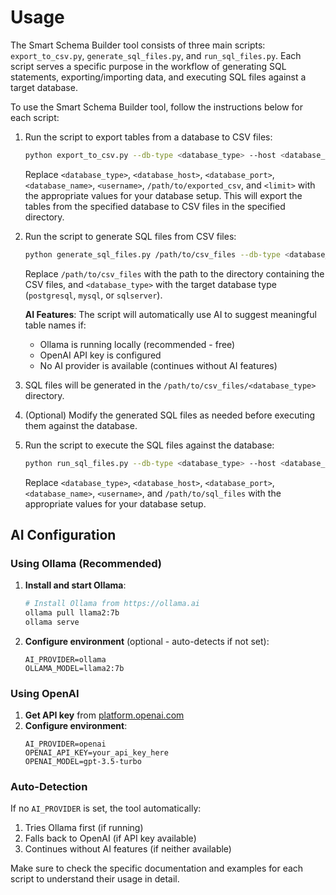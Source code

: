 # Usage

The Smart Schema Builder tool consists of three main scripts: `export_to_csv.py`, `generate_sql_files.py`, and `run_sql_files.py`. Each script serves a specific purpose in the workflow of generating SQL statements, exporting/importing data, and executing SQL files against a target database.

To use the Smart Schema Builder tool, follow the instructions below for each script:

1. Run the script to export tables from a database to CSV files:
   ```bash
   python export_to_csv.py --db-type <database_type> --host <database_host> --port <database_port> --database <database_name> --username <username> --directory /path/to/exported_csv --limit <limit>
   ```
   Replace `<database_type>`, `<database_host>`, `<database_port>`, `<database_name>`, `<username>`, `/path/to/exported_csv`, and `<limit>` with the appropriate values for your database setup.
   This will export the tables from the specified database to CSV files in the specified directory.

2. Run the script to generate SQL files from CSV files:
   ```bash
   python generate_sql_files.py /path/to/csv_files --db-type <database_type>
   ```
   Replace `/path/to/csv_files` with the path to the directory containing the CSV files, and `<database_type>` with the target database type (`postgresql`, `mysql`, or `sqlserver`).

   **AI Features**: The script will automatically use AI to suggest meaningful table names if:
   - Ollama is running locally (recommended - free)
   - OpenAI API key is configured
   - No AI provider is available (continues without AI features)

3. SQL files will be generated in the `/path/to/csv_files/<database_type>` directory.

4. (Optional) Modify the generated SQL files as needed before executing them against the database.

5. Run the script to execute the SQL files against the database:
   ```bash
   python run_sql_files.py --db-type <database_type> --host <database_host> --port <database_port> --database <database_name> --username <username> --directory /path/to/sql_files
   ```
   Replace `<database_type>`, `<database_host>`, `<database_port>`, `<database_name>`, `<username>`, and `/path/to/sql_files` with the appropriate values for your database setup.

## AI Configuration

### Using Ollama (Recommended)

1. **Install and start Ollama**:
   ```bash
   # Install Ollama from https://ollama.ai
   ollama pull llama2:7b
   ollama serve
   ```

2. **Configure environment** (optional - auto-detects if not set):
   ```env
   AI_PROVIDER=ollama
   OLLAMA_MODEL=llama2:7b
   ```

### Using OpenAI

1. **Get API key** from [platform.openai.com](https://platform.openai.com)
2. **Configure environment**:
   ```env
   AI_PROVIDER=openai
   OPENAI_API_KEY=your_api_key_here
   OPENAI_MODEL=gpt-3.5-turbo
   ```

### Auto-Detection

If no `AI_PROVIDER` is set, the tool automatically:
1. Tries Ollama first (if running)
2. Falls back to OpenAI (if API key available)
3. Continues without AI features (if neither available)

Make sure to check the specific documentation and examples for each script to understand their usage in detail.